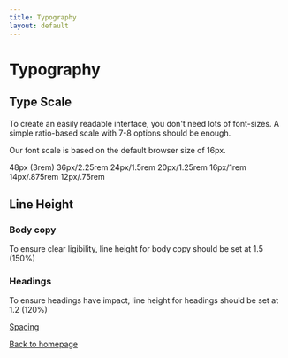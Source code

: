```yaml
---
title: Typography
layout: default
---
```


# Typography

## Type Scale

To create an easily readable interface, you don't need lots of font-sizes. A simple ratio-based scale with 7-8 options should be enough.

Our font scale is based on the default browser size of 16px.

48px (3rem)
36px/2.25rem
24px/1.5rem
20px/1.25rem
16px/1rem
14px/.875rem
12px/.75rem

## Line Height

### Body copy
To ensure clear ligibility, line height for body copy should be set at 1.5 (150%)

### Headings
To ensure headings have impact, line height for headings should be set at 1.2 (120%)

[Spacing](/styleguide/spacing)

[Back to homepage](/styleguide/)
